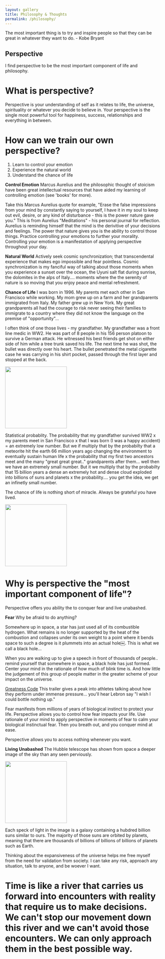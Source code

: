 ```yaml
---
layout: gallery
title: Philosophy & Thoughts
permalink: /philosophy/
---
```


The most important thing is to try and inspire people so that they can be great in whatever they want to do. - Kobe Bryant

## Perspective

I find perspective to be the most important component of life and philosophy. 

# What is perspective?

Perspective is your understanding of self as it relates to life, the universe, spirituality or whatever you decide to believe in. Your perspective is the single most powerful tool for happiness, success, relationships and everything in between.

# How can we train our own perspective?

1. Learn to control your emotion
2. Experience the natural world
3. Understand the chance of life

**Control Emotion**
Marcus Aurelius and the philosophic thought of stoicism have been great intellectual resources that have aided my learning of controlling emotion (see 'books' for more).

Take this Marcus Aurelius quote for example, "Erase the false impressions from your mind by constantly saying to yourself, I have it in my soul to keep out evil, desire, or any kind of disturbance - this is the power nature gave you." This is from Aurelius "Meditations" - his personal journal for reflection. Aurelius is reminding himself that the mind is the derivitive of your decisions and feelings. The power that nature gives you is the ability to control those things. Practice controlling your emotions to further your morality. Controlling your emotion is a manifestation of applying perspective throughout your day.

**Natural World**
Actively seek cosmic synchronization; that transcendental experience that makes ego impossible and fear pointless. Cosmic synchronization is my fanciful way of talking about those moments when you experience a sunset over the ocean, the Uyuni salt flat during sunrise, the dolomites in the alps of Italy.... moments where the the serenity of nature is so moving that you enjoy peace and mental refreshment. 

**Chance of Life**
I was born in 1996. My parents met each other in San Francisco while working. My mom grew up on a farm and her grandparents immigrated from Italy. My father grew up in New York. My great grandparents all had the courage to risk never seeing their families to immigrate to a country where they did not know the language on the premise of "opportunity"...

I often think of one those lives - my grandfather. My grandfather was a front line medic in WW2. He was part of 8 people in his 156 person platoon to survive a German attack. He witnessed his best friends get shot on either side of him while a tree trunk saved his life. The next time he was shot, the bullet was directly over his heart. The bullet penetrated the metal cigarette case he was carrying in his shirt pocket, passed through the first layer and stopped at the back.

<img src="{{site.imgurl}}/grandpa.JPG" height="200" />

Statistical probablity. The probability that my grandfather survived WW2 x my parents meet in San Francisco x that I was born (I was a happy accident) = an extremely low number. But we if multiply that by the probabilty that a meteorite hit the earth 66 million years ago changing the environment to eventually sustain human life x the probability that my first two ancestors meet and the many "great great great.." grandparents after them... well then we have an extremely small number. But it we multiply that by the probabilty that 15 billion years a dense an extremely hot and dense cloud exploded into billions of suns and planets x the probability.... you get the idea, we get an infinetly small number.

The chance of life is nothing short of miracle. Always be grateful you have lived. 

<img src="{{site.imgurl}}/snoopy.png" height="200" />

# Why is perspective the "most important component of life"?

Perspective offers you ability the to conquer fear and live unabashed. 

**Fear**
Why be afraid to do anything?

Somewhere up in space, a star has just used all of its combustible hydrogen. What remains is no longer supported by the heat of the combustion and collapses under its own weight to a point where it bends space to such a degree is it plummets into an actual hole￼. This is what we call a black hole...

When you are walking up to give a speech in front of thousands of people.. remind yourself that somewhere in space, a black hole has just formed. Center your mind in the rationale of how much of blink time is. And how little the judgement of this group of people matter in the greater scheme of your impact on the universe.

[Greatness Code](https://www.youtube.com/watch?time_continue=88&v=t2I3Yd27dGw&feature=emb_logo) This trailer gives a peak into athletes talking about how they perform under immense pressure... you'll hear Lebron say "I wish I could bottle nothing up."

Fear manifests from millions of years of biological instinct to protect your life. Perspective allows you to control how fear impacts your life. Use rationale of your mind to apply perspective in moments of fear to calm your biological instinctual fear. Then you breath out, and you conquer mind at ease.

Perspective allows you to access nothing whenever you want.

**Living Unabashed**
The Hubble telescope has shown from space a deeper image of the sky than any seen perviously.

<img src="{{site.imgurl}}/Hubble.jpg" height="200" />

Each speck of light in the image is a galaxy containing a hubdred billion suns similar to ours. The majority of those suns are orbited by planets, meaning that there are thousands of billions of billions of billions of planets such as Earth. 

Thinking about the expansiveness of the universe helps me free myself from the need for validation from society. I can take any risk, approach any situation, talk to anyone, and be woever I want.


# Time is like a river that carries us forward into encounters with reality that require us to make decisions. We can't stop our movement down this river and we can't avoid those encounters. We can only approach them in the best possible way. 


